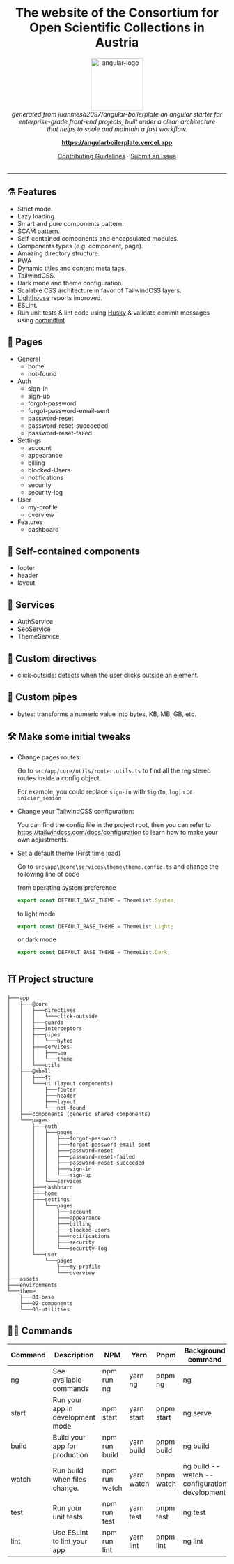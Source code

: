 <h1 align="center">The website of the Consortium for Open Scientific Collections in Austria</h1>

<p align="center">
  <img src="https://img.icons8.com/ios-filled/150/000000/angularjs.png" alt="angular-logo" width="120px" height="120px"/>
  <br>
  <i>generated from juanmesa2097/angular-boilerplate an angular starter for enterprise-grade front-end projects, built under a clean architecture 
    <br> that helps to scale and maintain a fast workflow.</i>
  <br>
</p>

<p align="center">
  <a href="https://angularboilerplate.vercel.app"><strong>https://angularboilerplate.vercel.app</strong></a>
  <br>
</p>

<p align="center">
  <a href="CONTRIBUTING.md">Contributing Guidelines</a>
  ·
  <a href="https://github.com/juanmesa2097/angular-boilerplate/issues">Submit an Issue</a>
  <br>
  <br>
</p>
<hr>

## ⚗️ Features

- Strict mode.
- Lazy loading.
- Smart and pure components pattern.
- SCAM pattern.
- Self-contained components and encapsulated modules.
- Components types (e.g. component, page).
- Amazing directory structure.
- PWA
- Dynamic titles and content meta tags.
- TailwindCSS.
- Dark mode and theme configuration.
- Scalable CSS architecture in favor of TailwindCSS layers.
- [Lighthouse](https://developers.google.com/web/tools/lighthouse) reports improved.
- ESLint.
- Run unit tests & lint code using [Husky](https://github.com/typicode/husky) & validate commit messages using [commitlint](https://github.com/conventional-changelog/commitlint)

## 📄 Pages

- General
  - home
  - not-found
- Auth
  - sign-in
  - sign-up
  - forgot-password
  - forgot-password-email-sent
  - password-reset
  - password-reset-succeeded
  - password-reset-failed
- Settings
  - account
  - appearance
  - billing
  - blocked-Users
  - notifications
  - security
  - security-log
- User
  - my-profile
  - overview
- Features
  - dashboard

## 🧱 Self-contained components

- footer
- header
- layout

## 📡 Services

- AuthService
- SeoService
- ThemeService

## 📛 Custom directives

- click-outside: detects when the user clicks outside an element.

## 🧪 Custom pipes

- bytes: transforms a numeric value into bytes, KB, MB, GB, etc.

## 🛠️ Make some initial tweaks

- Change pages routes:

  Go to `src/app/core/utils/router.utils.ts` to find all the registered routes inside a config object.

  For example, you could replace `sign-in` with `SignIn`, `login` or `iniciar_sesion`

- Change your TailwindCSS configuration:

  You can find the config file in the project root, then you can refer to https://tailwindcss.com/docs/configuration to learn how to make your own adjustments.

- Set a default theme (First time load)

  Go to `src\app\@core\services\theme\theme.config.ts` and change the following line of code

  from operating system preference

  ```ts
  export const DEFAULT_BASE_THEME = ThemeList.System;
  ```

  to light mode

  ```ts
  export const DEFAULT_BASE_THEME = ThemeList.Light;
  ```

  or dark mode

  ```ts
  export const DEFAULT_BASE_THEME = ThemeList.Dark;
  ```

## ⛩️ Project structure

```console
├───app
│   ├───@core
│   │   ├───directives
│   │   │   └───click-outside
│   │   ├───guards
│   │   ├───interceptors
│   │   ├───pipes
│   │   │   └───bytes
│   │   ├───services
│   │   │   ├───seo
│   │   │   └───theme
│   │   └───utils
│   ├───@shell
│   │   ├───ft
│   │   └───ui (layout components)
│   │       ├───footer
│   │       ├───header
│   │       ├───layout
│   │       └───not-found
│   ├───components (generic shared components)
│   └───pages
│       ├───auth
│       │   ├───pages
│       │   │   ├───forgot-password
│       │   │   ├───forgot-password-email-sent
│       │   │   ├───password-reset
│       │   │   ├───password-reset-failed
│       │   │   ├───password-reset-succeeded
│       │   │   ├───sign-in
│       │   │   └───sign-up
│       │   └───services
│       ├───dashboard
│       ├───home
│       ├───settings
│       │   └───pages
│       │       ├───account
│       │       ├───appearance
│       │       ├───billing
│       │       ├───blocked-users
│       │       ├───notifications
│       │       ├───security
│       │       └───security-log
│       └───user
│           └───pages
│               ├───my-profile
│               └───overview
├───assets
├───environments
└───theme
    ├───01-base
    ├───02-components
    └───03-utilities
```

## 🧙‍♂️ Commands

| Command | Description                      | NPM           | Yarn       | Pnpm       | Background command                           |
| ------- | -------------------------------- | ------------- | ---------- | ---------- | -------------------------------------------- |
| ng      | See available commands           | npm run ng    | yarn ng    | pnpm ng    | ng                                           |
| start   | Run your app in development mode | npm start     | yarn start | pnpm start | ng serve                                     |
| build   | Build your app for production    | npm run build | yarn build | pnpm build | ng build                                     |
| watch   | Run build when files change.     | npm run watch | yarn watch | pnpm watch | ng build --watch --configuration development |
| test    | Run your unit tests              | npm run test  | yarn test  | pnpm test  | ng test                                      |
| lint    | Use ESLint to lint your app      | npm run lint  | yarn lint  | pnpm lint  | ng lint                                      |
